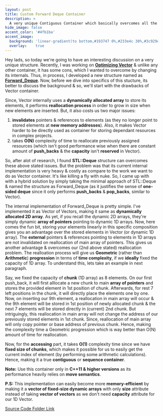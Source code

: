 ```yaml
---
layout: post
title: Custom Forward Deque Container
description: >
  A very unique Contiguous Container which basically overcomes all the reallocation problems of Vector Container in C++.
hide_image: false
accent_color: '#4fb1ba'
accent_image:
  background: 'linear-gradient(to bottom,#193747 0%,#233e4c 30%,#3c929e 50%,#d5d5d4 70%,#cdccc8 100%)'
  overlay:    true
---
```


Hey lads, so today we're going to have an interesting discussion on a very unique structure. Recently, I was working on [**Optimizing Vector**](https://hypertextassassin0273.github.io/blog-posts/2021-03-25-optimized-minimal-custom-vector-container) & unlike any other container, it has some cons, which I wanted to overcome by changing its internals. Thus, in process, I developed a new structure named as [**Forward_Deque**](https://github.com/HypertextAssassin0273/Data_Structures_in_Cpp/blob/main/Native_Data_Structures/Contiguous_Structures/Forward_Deque.hpp). Now, before we dive into specifics of this stucture, its better to discuss the background & so, we'll start with the drawbacks of Vector container.

Since, Vector internally uses a **dynamically allocated array** to store its elements, it performs **reallocation process** in order to grow in size when new elements are inserted. But, it also costs us two major issues:

1. **invalidates** pointers & references to elements (as they no longer point to stored elements at **new memory addresses**). Also, it makes Vector harder to be directly used as container for storing dependant resources in complex projects.
2. takes **O(N)** complexity of time to reallocate previously assigned resources (which isn't good performance wise when there are constant amount of **push_backs** & the **capacity** isn't **reserved** in Vector).

So, after alot of research, I found **STL::Deque** structure can overcomes these above stated issues. But the problem was that its current internal implementation is very heavy & costly as compare to the work we want to do as Vector container. It's like killing a fly with nuke. So, I came up with with a hybrid solution by simply taking the minimal approach of STL::Deque & named the structure as Forward_Deque (as it justifies the sense of **one-sided deque** since it only performs **push_backs** & **pop_backs**, similar to Vector).

The internal implementation of Forward_Deque is pretty simple. I've implemented it as Vector of Vectors, making it same as **dynamically allocated 2D array**. As yet, if you recall the dynamic 2D arrays, they're simply dynamic **array of pointers** pointing to dynamic 1D arrays. Now, here comes the fun bit, storing your elements linearly in this specific composition gives you an advantage over the stored elements in Vector (or dynamic 1D array). The **external** pointers & references pointing to elements in 1D arrays are not invalidated on reallocation of main array of pointers. This gives us another advantage & overcomes our (2nd above stated) reallocation problem. The realloation process will give us **Geometric** (rather than **Arithmetic**) **progression** in terms of **time complexity**, if we **ideally** fixed the capacity of 1D array. To understand this, lets take an example in next paragraph.

Say, we fixed the capacity of **chunk** (1D array) as 8 elements. On our first push_back, it will first alllocate a new chunk to main **array of pointers** and stores the provided element in 1st position of chunk. Afterwards, for rest 7 left positions in the chunk, it will directly place the elements one by one. Now, on inserting our 9th element, a reallocation in main array will occur & the 9th element will be stored in 1st position of newly allocated chunk & the next 7 elements will be stored directly in (current) 2nd chunk. But intriguingly, this reallocation in main array will not change the address of our previously stored elements in 1st chunk. Since, reallocation of main array will only copy pointer or base address of previous chunk. Hence, making the complexity time a Geometric progression which is way better than O(N) amount of time for reallocation.

Now, for the **accessing** part, it takes **O(1)** complexity time since we have **fixed size of chunks**, which makes it possible for us to easily get the current index of element (by performing some arithmetic calculations). Hence, making it a true **contiguous** or **sequence container**.

**Note:** Use this container only in **C++11 & higher versions** as its performance heavily relies on **move semantics**.

**P.S:** This implementation can easily become more **memory-efficient** by making it a **vector of fixed-size dynamic arrays** with only **size** attribute instead of taking **vector of vectors** as we don't need **capacity** attribute for our 1D Vector.

[Source Code Folder Link](https://github.com/HypertextAssassin0273/Data_Structures_in_Cpp/tree/main/Native_Data_Structures/Contiguous_Structures)
